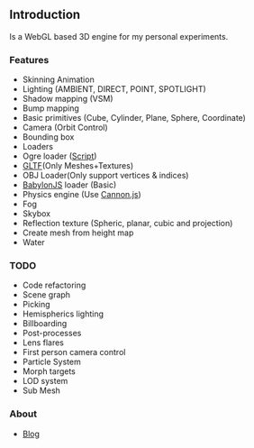 ## Introduction

Is a WebGL based 3D engine for my personal experiments.

### Features ###
- Skinning Animation
- Lighting (AMBIENT, DIRECT, POINT, SPOTLIGHT)
- Shadow mapping (VSM)
- Bump mapping
- Basic primitives (Cube, Cylinder, Plane, Sphere, Coordinate)
- Camera (Orbit Control)
- Bounding box
- Loaders  
 - Ogre loader ([Script](https://github.com/games/OgreToJson))
 - [GLTF](https://github.com/KhronosGroup/glTF)(Only Meshes+Textures) 
 - OBJ Loader(Only support vertices & indices)
 - [BabylonJS](https://github.com/BabylonJS/) loader (Basic)
- Physics engine (Use [Cannon.js](https://github.com/schteppe/cannon.js))
- Fog
- Skybox
- Reflection texture (Spheric, planar, cubic and projection)
- Create mesh from height map
- Water


### TODO ###
- Code refactoring
- Scene graph
- Picking
- Hemispherics lighting
- Billboarding
- Post-processes
- Lens flares
- First person camera control
- Particle System
- Morph targets
- LOD system
- Sub Mesh




### About ###

* [Blog](http://valorzhong.blogspot.com/)


 
